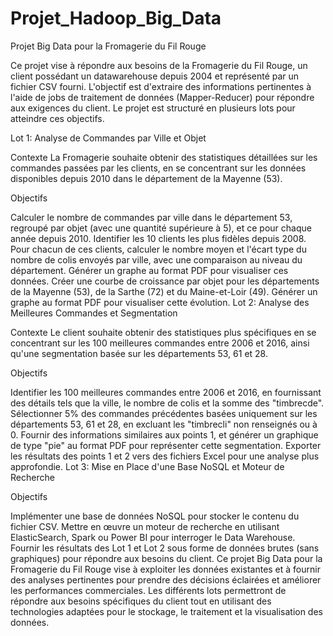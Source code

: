 # Projet_Hadoop_Big_Data
Projet Big Data pour la Fromagerie du Fil Rouge

Ce projet vise à répondre aux besoins de la Fromagerie du Fil Rouge, un client possédant un datawarehouse depuis 2004 et représenté par un fichier CSV fourni. L'objectif est d'extraire des informations pertinentes à l'aide de jobs de traitement de données (Mapper-Reducer) pour répondre aux exigences du client. Le projet est structuré en plusieurs lots pour atteindre ces objectifs.

Lot 1: Analyse de Commandes par Ville et Objet

Contexte
La Fromagerie souhaite obtenir des statistiques détaillées sur les commandes passées par les clients, en se concentrant sur les données disponibles depuis 2010 dans le département de la Mayenne (53).

Objectifs

Calculer le nombre de commandes par ville dans le département 53, regroupé par objet (avec une quantité supérieure à 5), et ce pour chaque année depuis 2010.
Identifier les 10 clients les plus fidèles depuis 2008. Pour chacun de ces clients, calculer le nombre moyen et l'écart type du nombre de colis envoyés par ville, avec une comparaison au niveau du département. Générer un graphe au format PDF pour visualiser ces données.
Créer une courbe de croissance par objet pour les départements de la Mayenne (53), de la Sarthe (72) et du Maine-et-Loir (49). Générer un graphe au format PDF pour visualiser cette évolution.
Lot 2: Analyse des Meilleures Commandes et Segmentation

Contexte
Le client souhaite obtenir des statistiques plus spécifiques en se concentrant sur les 100 meilleures commandes entre 2006 et 2016, ainsi qu'une segmentation basée sur les départements 53, 61 et 28.

Objectifs

Identifier les 100 meilleures commandes entre 2006 et 2016, en fournissant des détails tels que la ville, le nombre de colis et la somme des "timbrecde".
Sélectionner 5% des commandes précédentes basées uniquement sur les départements 53, 61 et 28, en excluant les "timbrecli" non renseignés ou à 0. Fournir des informations similaires aux points 1, et générer un graphique de type "pie" au format PDF pour représenter cette segmentation.
Exporter les résultats des points 1 et 2 vers des fichiers Excel pour une analyse plus approfondie.
Lot 3: Mise en Place d'une Base NoSQL et Moteur de Recherche

Objectifs

Implémenter une base de données NoSQL pour stocker le contenu du fichier CSV.
Mettre en œuvre un moteur de recherche en utilisant ElasticSearch, Spark ou Power BI pour interroger le Data Warehouse.
Fournir les résultats des Lot 1 et Lot 2 sous forme de données brutes (sans graphiques) pour répondre aux besoins du client.
Ce projet Big Data pour la Fromagerie du Fil Rouge vise à exploiter les données existantes et à fournir des analyses pertinentes pour prendre des décisions éclairées et améliorer les performances commerciales. Les différents lots permettront de répondre aux besoins spécifiques du client tout en utilisant des technologies adaptées pour le stockage, le traitement et la visualisation des données.
